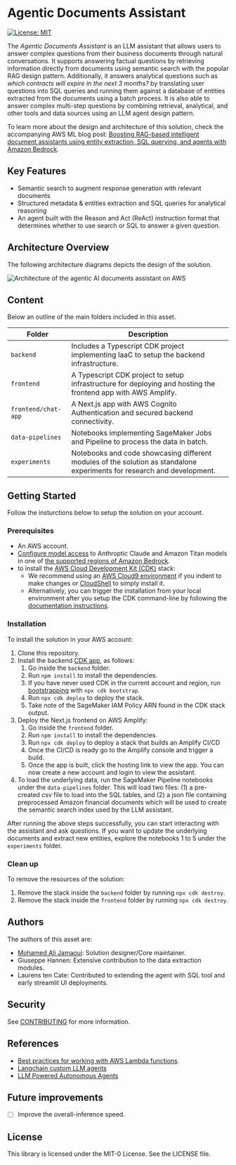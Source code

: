 # Agentic Documents Assistant

[![License: MIT](https://img.shields.io/badge/License-MIT-yellow.svg)](https://opensource.org/licenses/MIT)

The *Agentic Documents Assistant* is an LLM assistant that allows users to answer complex questions from their business documents through natural conversations.
It supports answering factual questions by retrieving information directly from documents using semantic search with the popular RAG design pattern.
Additionally, it answers analytical questions such as *which contracts will expire in the next 3 months?* by translating user questions into SQL queries and running them against a database of entities extracted from the documents using a batch process.
It is also able to answer complex multi-step questions by combining retrieval, analytical, and other tools and data sources using an LLM agent design pattern.

To learn more about the design and architecture of this solution, check the accompanying AWS ML blog post:
[Boosting RAG-based intelligent document assistants using entity extraction, SQL querying, and agents with Amazon Bedrock](https://aws.amazon.com/blogs/machine-learning/boosting-rag-based-intelligent-document-assistants-using-entity-extraction-sql-querying-and-agents-with-amazon-bedrock/).

## Key Features

- Semantic search to augment response generation with relevant documents
- Structured metadata & entities extraction and SQL queries for analytical reasoning
- An agent built with the Reason and Act (ReAct) instruction format that determines whether to use search or SQL to answer a given question.

## Architecture Overview

The following architecture diagrams depicts the design of the solution.

![Architecture of the agentic AI documents assistant on AWS ](assets/agentic-documents-assistant-on-aws.png)

## Content

Below an outline of the main folders included in this asset.

| Folder | Description |
| ----------- | ----------- |
| `backend` | Includes a Typescript CDK project implementing IaaC to setup the backend infrastructure. |
| `frontend` | A Typescript CDK project to setup infrastructure for deploying and hosting the frontend app with AWS Amplify. |
| `frontend/chat-app` | A Next.js app with AWS Cognito Authentication and secured backend connectivity. |
| `data-pipelines` | Notebooks implementing SageMaker Jobs and Pipeline to process the data in batch. |
| `experiments` | Notebooks and code showcasing different modules of the solution as standalone experiments for research and development. |

## Getting Started

Follow the insturctions below to setup the solution on your account.

### Prerequisites

- An AWS account.
- [Configure model access](https://docs.aws.amazon.com/bedrock/latest/userguide/model-access.html#add-model-access) to Anthroptic Claude and Amazon Titan models in one of [the supported regions of Amazon Bedrock](https://docs.aws.amazon.com/bedrock/latest/userguide/bedrock-regions.html).
- to install the [AWS Cloud Development Kit (CDK)](https://aws.amazon.com/cdk/) stack:
    - We recommend using an [AWS Cloud9 environment](https://docs.aws.amazon.com/cloud9/latest/user-guide/tutorial-create-environment.html) if you indent to make changes or [CloudShell](https://aws.amazon.com/cloudshell/) to simply install it.
    - Alternatively, you can trigger the installation from your local environment after you setup the CDK command-line by following the [documentation instructions](https://docs.aws.amazon.com/cdk/v2/guide/getting_started.html#getting_started_prerequisites).

### Installation

To install the solution in your AWS account:

1. Clone this repository.
2. Install the backend [CDK app](https://docs.aws.amazon.com/cdk/v2/guide/home.html), as follows:
    1. Go inside the `backend` folder.
    2. Run `npm install` to install the dependencies.
    3. If you have never used CDK in the current account and region, run [bootstrapping](https://docs.aws.amazon.com/cdk/v2/guide/bootstrapping.html) with `npx cdk bootstrap`.
    4. Run `npx cdk deploy` to deploy the stack.
    5. Take note of the SageMaker IAM Policy ARN found in the CDK stack output.
3. Deploy the Next.js frontend on AWS Amplify:
    1. Go inside the `frontend` folder.
    2. Run `npm install` to install the dependencies.
    3. Run `npx cdk deploy` to deploy a stack that builds an Amplify CI/CD
    4. Once the CI/CD is ready go to the Amplify console and trigger a build.
    5. Once the app is built, click the hosting link to view the app. You can now create a new account and login to view the assistant.
4. To load the underlying data, run the SageMaker Pipeline notebooks under the `data-pipelines` folder. This will load two files: (1) a pre-created csv file to load into the SQL tables, and (2) a json file containing preprocessed Amazon financial documents which will be used to create the semantic search index used by the LLM assistant.

After running the above steps successfully, you can start interacting with the assistant and ask questions.
If you want to update the underlying documents and extract new entities, explore the notebooks 1 to 5 under the `experiments` folder.

### Clean up

To remove the resources of the solution:

1. Remove the stack inside the `backend` folder by running `npx cdk destroy`.
2. Remove the stack inside the `frontend` folder by running `npx cdk destroy`.

## Authors

The authors of this asset are:

* [Mohamed Ali Jamaoui](https://www.linkedin.com/in/mohamedalijamaoui/): Solution designer/Core maintainer.
* Giuseppe Hannen: Extensive contribution to the data extraction modules.
* Laurens ten Cate: Contributed to extending the agent with SQL tool and early streamlit UI deployments.

## Security

See [CONTRIBUTING](CONTRIBUTING.md#security-issue-notifications) for more information.

## References

* [Best practices for working with AWS Lambda functions](https://docs.aws.amazon.com/lambda/latest/dg/best-practices.html).
* [Langchain custom LLM agents](https://python.langchain.com/docs/modules/agents/how_to/custom_llm_agent)
* [LLM Powered Autonomous Agents](https://lilianweng.github.io/posts/2023-06-23-agent/)

## Future improvements

- [ ] Improve the overall-inference speed.

## License

This library is licensed under the MIT-0 License. See the LICENSE file.
